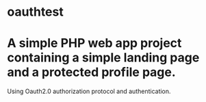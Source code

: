 # oauthtest

# A simple PHP web app project containing a simple landing page and a protected profile page. 

Using Oauth2.0 authorization protocol and authentication.
